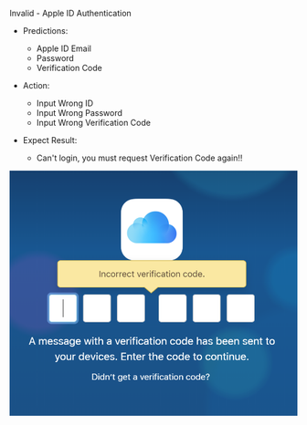 Invalid - Apple ID Authentication

* Predictions: 
  * Apple ID Email
  * Password
  * Verification Code

* Action:
  * Input Wrong ID
  * Input Wrong Password
  * Input Wrong Verification Code

* Expect Result:
  * Can't login, you must request Verification Code again!! 
 
![GitHub Logo](pic/Invalid.PNG)
